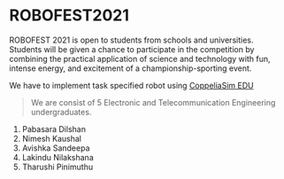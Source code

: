 # ROBOFEST2021
ROBOFEST 2021 is open to students from schools and universities. Students will be given a chance to participate in the competition by combining the practical application of science and technology with fun, intense energy, and excitement of a championship-sporting event.

We have to implement task specified robot using [CoppeliaSim EDU](https://www.coppeliarobotics.com/)

> We are consist of 5 Electronic and Telecommunication Engineering undergraduates.

1. Pabasara Dilshan
2. Nimesh Kaushal
3. Avishka Sandeepa
4. Lakindu Nilakshana
5. Tharushi Pinimuthu
